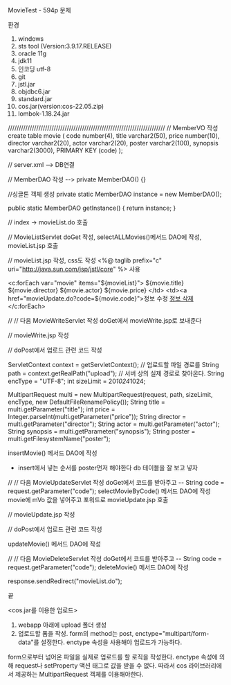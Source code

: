 MovieTest - 594p 문제

환경
1. windows
2. sts tool (Version:3.9.17.RELEASE)
3. oracle 11g
4. jdk11
5. 인코딩 utf-8
6. git
7. jstl.jar
8. objdbc6.jar
9. standard.jar
10. cos.jar(version:cos-22.05.zip)
11. lombok-1.18.24.jar


////////////////////////////////////////////////////////////////////////
// 
MemberVO 작성
create table movie (
    code number(4),
    title varchar2(50),
    price number(10),
    director varchar2(20),
    actor varchar2(20),
    poster varchar2(100),
    synopsis varchar2(3000),
    PRIMARY KEY (code)
);


// 
server.xml
-->  <Resource auth="Container"
		driverClassName="oracle.jdbc.OracleDriver" maxIdle="10"
		maxTotal="20" maxWaitMillis="-1" name="jdbc/myoracle"
		password="tiger" type="javax.sql.DataSource"
		url="jdbc:oracle:thin:@127.0.0.1:1521:xe" username="scott" />
	</Context>
DB연결

//
MemberDAO 작성
--> 
private MemberDAO() {}
	
//싱글톤 객체 생성
private static MemberDAO instance = new MemberDAO();

public static MemberDAO getInstance() {
	return instance;
}

//
index -> movieList.do 호출

//
MovieListServlet doGet 작성, selectALLMovies()메서드 DAO에 작성, movieList.jsp 호출

//
movieList.jsp 작성, css도 작성
<%@ taglib prefix="c" uri="http://java.sun.com/jsp/jstl/core" %> 사용

<c:forEach var="movie" items="${movieList}">
	<tr class="record">
		<td> ${movie.title} </td>
		<td> ${movie.director} </td>
		<td> ${movie.actor} </td>
		<td> ${movie.price} </td>
		<td><a href="movieUpdate.do?code=${movie.code}">정보 수정</a></td>
		<td><a href="movieDelete.do?code=${movie.code}">정보 삭제</a></td>
	</tr>
</c:forEach>

//
// 다음 MovieWriteServlet 작성
doGet에서 movieWrite.jsp로 보내준다

//
movieWrite.jsp 작성

//
doPost에서 업로드 관련 코드 작성

ServletContext context = getServletContext(); // 업로드할 파일 경로를
String path = context.getRealPath("upload");  // 서버 상의 실제 경로로 찾아온다.
String encType = "UTF-8";
int sizeLimit = 20*1024*1024;

MultipartRequest multi = new MultipartRequest(request, path, sizeLimit, encType, new DefaultFileRenamePolicy());
String title = multi.getParameter("title");
int price = Integer.parseInt(multi.getParameter("price"));
String director = multi.getParameter("director");
String actor = multi.getParameter("actor");
String synopsis = multi.getParameter("synopsis");
String poster = multi.getFilesystemName("poster");

insertMovie() 메서드 DAO에 작성
* insert에서 넣는 순서를 poster먼저 해야한다 db 테이블을 잘 보고 넣자

//
// 다음 MovieUpdateServlet 작성
doGet에서 코드를 받아주고 -- String code = request.getParameter("code");
selectMovieByCode() 메서드 DAO에 작성
movie에 mVo 값을 넣어주고 포워드로 movieUpdate.jsp 호출

//
movieUpdate.jsp 작성

//
doPost에서 업로드 관련 코드 작성

updateMovie() 메서드 DAO에 작성

//
// 다음 MovieDeleteServlet 작성
doGet에서 코드를 받아주고 -- String code = request.getParameter("code");
deleteMovie() 메서드 DAO에 작성

response.sendRedirect("movieList.do");

끝



<cos.jar를 이용한 업로드>
1. webapp 아래에 upload 폴더 생성
2. 업로드할 폼을 작성. form의 method는 post, enctype="multipart/form-data"를 설정한다. enctype 속성을 사용해야 업로드가 가능하다.

form으로부터 넘어온 파일을 실제로 업로드를 할 로직을 작성한다. 
enctype 속성에 의해 request나 setProperty 액션 태그로 값을 받을 수 없다.
따라서 cos 라이브러리에서 제공하는 MultipartRequest 객체를 이용해야한다.








